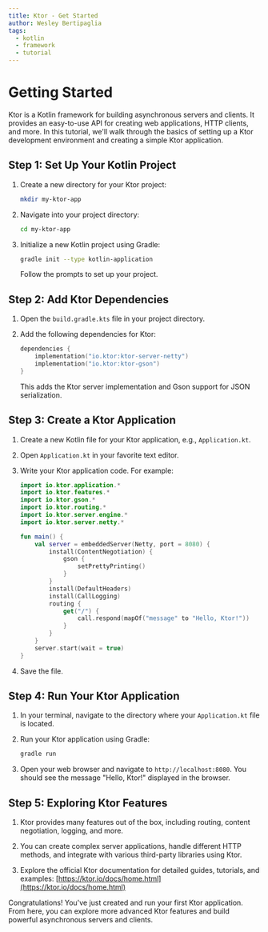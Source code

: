 ```yaml
---
title: Ktor - Get Started
author: Wesley Bertipaglia
tags:
  - kotlin
  - framework
  - tutorial
---
```

# Getting Started

Ktor is a Kotlin framework for building asynchronous servers and clients. It provides an easy-to-use API for creating web applications, HTTP clients, and more. In this tutorial, we'll walk through the basics of setting up a Ktor development environment and creating a simple Ktor application.

## Step 1: Set Up Your Kotlin Project

1. Create a new directory for your Ktor project:

    ```bash
    mkdir my-ktor-app
    ```

2. Navigate into your project directory:

    ```bash
    cd my-ktor-app
    ```

3. Initialize a new Kotlin project using Gradle:

    ```bash
    gradle init --type kotlin-application
    ```

   Follow the prompts to set up your project.

## Step 2: Add Ktor Dependencies

1. Open the `build.gradle.kts` file in your project directory.

2. Add the following dependencies for Ktor:

    ```kotlin
    dependencies {
        implementation("io.ktor:ktor-server-netty")
        implementation("io.ktor:ktor-gson")
    }
    ```

   This adds the Ktor server implementation and Gson support for JSON serialization.

## Step 3: Create a Ktor Application

1. Create a new Kotlin file for your Ktor application, e.g., `Application.kt`.

2. Open `Application.kt` in your favorite text editor.

3. Write your Ktor application code. For example:

    ```kotlin
    import io.ktor.application.*
    import io.ktor.features.*
    import io.ktor.gson.*
    import io.ktor.routing.*
    import io.ktor.server.engine.*
    import io.ktor.server.netty.*

    fun main() {
        val server = embeddedServer(Netty, port = 8080) {
            install(ContentNegotiation) {
                gson {
                    setPrettyPrinting()
                }
            }
            install(DefaultHeaders)
            install(CallLogging)
            routing {
                get("/") {
                    call.respond(mapOf("message" to "Hello, Ktor!"))
                }
            }
        }
        server.start(wait = true)
    }
    ```

4. Save the file.

## Step 4: Run Your Ktor Application

1. In your terminal, navigate to the directory where your `Application.kt` file is located.

2. Run your Ktor application using Gradle:

    ```bash
    gradle run
    ```

3. Open your web browser and navigate to `http://localhost:8080`. You should see the message "Hello, Ktor!" displayed in the browser.

## Step 5: Exploring Ktor Features

1. Ktor provides many features out of the box, including routing, content negotiation, logging, and more.

2. You can create complex server applications, handle different HTTP methods, and integrate with various third-party libraries using Ktor.

3. Explore the official Ktor documentation for detailed guides, tutorials, and examples: [https://ktor.io/docs/home.html](https://ktor.io/docs/home.html)

Congratulations! You've just created and run your first Ktor application. From here, you can explore more advanced Ktor features and build powerful asynchronous servers and clients.
